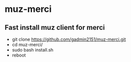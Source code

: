 # muz-merci

## Fast install muz client for merci

 - git clone https://github.com/gadmin2151/muz-merci.git
 - cd muz-merci/
 - sudo bash install.sh
 - reboot
